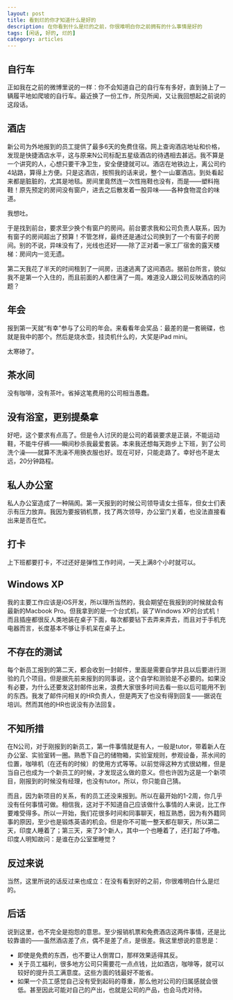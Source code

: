 ```yaml
---
layout: post
title: 看到烂的你才知道什么是好的
description: 在你看到什么是烂的之前，你很难明白你之前拥有的什么事情是好的
tags: [闲话, 好的, 烂的]
category: articles
---
```


## 自行车
正如我在之前的微博里说的一样：你不会知道自己的自行车有多好，直到骑上了一辆履平地如爬坡的自行车。最近换了一份工作，所见所闻，又让我回想起之前说的这段话。

## 酒店
新公司为外地报到的员工提供了最多6天的免费住宿。网上查询酒店地址和价格，发现是快捷酒店水平，这与原来N公司标配五星级酒店的待遇相去甚远。我不算是一个讲究的人，心想只要干净卫生，安全便捷就可以。酒店在地铁边上，离公司约4站路，算得上方便。只是这酒店，按照我的话来说，整个一山寨酒店。到处看起来都是脏脏的，尤其是地毯。房间里竟然连一次性拖鞋也没有，而是——塑料拖鞋！原先预定的房间没有窗户，进去之后散发着一股异味——各种食物混合的味道。

我想吐。

于是找到前台，要求至少换个有窗户的房间。前台要求我和公司负责人联系，因为有窗子的房间超出了预算！不管怎样，最终还是通过公司换到了一个有窗子的房间。别的不说，异味没有了，光线也还好——除了正对着一家工厂宿舍的露天楼梯：房间内一览无遗。

第二天我花了半天的时间租到了一间房，迅速逃离了这间酒店。据前台所言，貌似我不是第一个入住的，而且前面的人都住满了一周。难道没人跟公司反映酒店的问题？

## 年会
报到第一天就“有幸”参与了公司的年会。来看看年会奖品：最差的是一套碗碟，也就是我中的那个。然后是烧水壶，挂烫机什么的，大奖是iPad mini。

太寒碜了。

## 茶水间
没有咖啡，没有茶叶。省掉这笔费用的公司相当愚蠢。

## 没有浴室，更别提桑拿
好吧，这个要求有点高了。但是令人讨厌的是公司的着装要求是正装，不能运动鞋，不能牛仔裤——瞬间秒杀我最爱套装。本来我还想每天跑步上下班，到了公司洗个澡——就算不洗澡不用换衣服也好。现在可好，只能走路了。幸好也不是太远，20分钟路程。

## 私人办公室
私人办公室造成了一种隔阂。第一天报到的时候公司领导请女士搭车，但女士们表示有压力放弃。我因为要报销机票，找了两次领导，办公室门关着，也没法直接看出来是否在忙。

## 打卡
上下班都要打卡，不过还好是弹性工作时间，一天上满8个小时就可以。

## Windows XP
我的主要工作应该是iOS开发，所以理所当然的，我会期望在我报到的时候就会有最新的Macbook Pro。但我拿到的是一个台式机，装了Windows XP的台式机！而且插座都很反人类地装在桌子下面，每次都要钻下去弄来弄去，而且对于手机充电器而言，长度基本不够让手机呆在桌子上。

## 不存在的测试
每个新员工报到的第二天，都会收到一封邮件，里面是需要自学并且以后要进行测验的几个项目。但是据先前来报到的同事说，这个自学和测验是不必要的。如果没有必要，为什么还要发这封邮件出来，浪费大家很多时间去看一些以后可能用不到的东西。我发了邮件问相关的HR负责人，但是两天了也没有得到回复——据说在培训。然而其他的HR也说没有办法回复。

## 不知所措
在N公司，对于刚报到的新员工，第一件事情就是有人，一般是tutor，带着新人在办公室、实验室转一圈。熟悉下自己的储物箱，实验室规则，参观设备，茶水间的位置，咖啡机（在还有的时候）的使用方式等等。以前觉得这种方式很幼稚，但是当自己也成为一个新员工的时候，才发现这么做的意义。但也许因为这是一个新项目，刚报到的时候没有经理，也没有tutor。所以，你只能自己猜。

而且，因为新项目的关系，有的员工还没来报到。所以在最开始的1-2周，你几乎没有任何事情可做。相信我，这对于不知道自己应该做什么事情的人来说，比工作要难受得多。所以一开始，我们花很多时间和同事聊天，相互熟悉，因为有外籍同事的原因，至少也是锻炼英语的机会。但是你不可能一整天都在聊天，所以第二天，印度人睡着了；第三天，来了3个新人，其中一个也睡着了，还打起了呼噜。印度人明知故问：是谁在办公室里睡觉？

## 反过来说
当然，这里所说的话反过来也成立：在没有看到好的之前，你很难明白什么是烂的。

## 后话
说到这里，也不完全是抱怨的意思。至少报销机票和免费酒店这两件事情，还是比较靠谱的——虽然酒店差了点，偶不是差了点，是很差。我这里想说的意思是：
- 即使是免费的东西，也不要让人倒胃口，那样效果适得其反。
- 关于员工福利，很多地方公司只需要花一点点钱，比如酒店，咖啡等，就可以较好的提升员工满意度。这些方面的钱最好不能省。
- 如果一个员工感觉自己没有受到起码的尊重，那么他对公司的归属感就会很低。甚至因此可能对自己的产出，也就是公司的产品，也会马虎对待。



